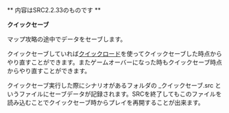 ** 内容はSRC2.2.33のものです **

**クイックセーブ**

マップ攻略の途中でデータをセーブします。

クイックセーブしていれば[クイックロード](クイックロード.md)を使ってクイックセーブした時点からやり直すことができます。またゲームオーバーになった時もクイックセーブ時点からやり直すことができます。

クイックセーブ実行した際にシナリオがあるフォルダの \_クイックセーブ.src というファイルにセーブデータが記録されます。SRCを終了してもこのファイルを読み込むことでクイックセーブ時からプレイを再開することが出来ます。
